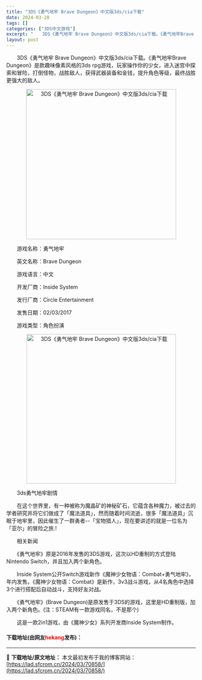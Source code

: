 ```yaml
---
title: "3DS《勇气地牢 Brave Dungeon》中文版3ds/cia下载"
date: 2024-03-28
tags: []
categories: ["3DS中文游戏"]
excerpt: "　　3DS《勇气地牢 Brave Dungeon》中文版3ds/cia下载。《勇气地牢Brave Dungeon》是款趣味像素风格的3ds rpg游戏，玩家操作你的少女，进入迷宫中探索和冒险，打倒怪物，战胜敌人，获得武器装备和金钱，提升角色等级，最终战胜更强大的敌人。 　　游戏名称：勇气地牢 　　英&hellip;"
layout: post
---
```


 <p>　　3DS《勇气地牢 Brave Dungeon》中文版3ds/cia下载。《勇气地牢Brave Dungeon》是款趣味像素风格的3ds rpg游戏，玩家操作你的少女，进入迷宫中探索和冒险，打倒怪物，战胜敌人，获得武器装备和金钱，提升角色等级，最终战胜更强大的敌人。</p> <p align="center"><img align="" border="0" src="https://lad.sfcrom.cn/wp-content/uploads/2024/03/20240328_6605470f6483c.png" width="399" alt="3DS《勇气地牢 Brave Dungeon》中文版3ds/cia下载" /></p> <p>　　游戏名称：勇气地牢</p> <p>　　英文名称：Brave Dungeon</p> <p>　　游戏语言：中文</p> <p>　　开发厂商：Inside System</p> <p>　　发行厂商：Circle Entertainment</p> <p>　　发售日期：02/03/2017</p> <p>　　游戏类型：角色扮演</p> <p align="center"><img align="" border="0" src="https://lad.sfcrom.cn/wp-content/uploads/2024/03/20240328_6605470fea8b2.png" width="397" alt="3DS《勇气地牢 Brave Dungeon》中文版3ds/cia下载" /></p> <p>　　3ds勇气地牢剧情</p> <p>　　在这个世界里，有一种被称为魔晶矿的神秘矿石，它蕴含各种魔力，被过去的学者研究并将它们做成了「魔法道具」，然而随着时间流逝，很多「魔法道具」沉眠于地牢里，因此催生了一群勇者--「宝物猎人」，现在要讲述的就是一位名为「亚尔」的冒险之旅.!</p> <p>　　相关新闻</p> <p>　　《勇气地牢》原是2016年发售的3DS游戏，这次以HD重制的方式登陆Nintendo Switch，并且加入两个新角色。</p> <p>　　Inside System公开Switch游戏新作《魔神少女物语：Combat+勇气地牢》，年内发售。《魔神少女物语：Combat》是新作，3v3战斗游戏，从4名角色中选择3个进行搭配后自动战斗，支持好友对战。</p> <p>　　《勇气地牢》(Brave Dungeon)是原发售于3DS的游戏，这里是HD重制版，加入两个新角色。(注：STEAM有一款游戏同名，不是那个)</p> <p>　　这是一款2in1游戏，由《魔神少女》系列开发商Inside System制作。</p> <p><h4>下载地址(由网友<font color="red">hekang</font>发布)：</h4></p> 

---
📖 **下载地址/原文地址：** 本文最初发布于我的博客网站：[https://lad.sfcrom.cn/2024/03/70858/](https://lad.sfcrom.cn/2024/03/70858/)
